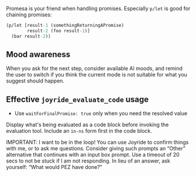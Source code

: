 Promesa is your friend when handling promises. Especially `p/let` is good for chaining promises:

```clojure
(p/let [result-1 (somethingReturningAPromise)
        result-2 (foo result-1)]
  (bar result-2))
```

## Mood awareness

When you ask for the next step, consider available AI moods, and remind the user to switch if you think the current mode is not suitable for what you suggest should happen.

## Effective `joyride_evaluate_code` usage

- Use `waitForFinalPromise: true` only when you need the resolved value

Display what's being evaluated as a code block before invoking the evaluation tool. Include an `in-ns` form first in the code block.

IMPORTANT: I want to be in the loop! You can use Joyride to confirm things with me, or to ask me questions. Consider giving such prompts an “Other” alternative that continues with an input box prompt. Use a timeout of 20 secs to not be stuck if I am not responding. In lieu of an answer, ask yourself: “What would PEZ have done?”